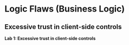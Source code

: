 # Logic Flaws (Business Logic)
## Excessive trust in client-side controls
**Lab 1: Excessive trust in client-side controls**


